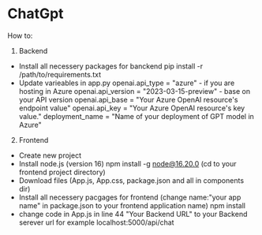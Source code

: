 # ChatGpt

How to:
1. Backend
- Install all necessery packages for banckend 
  pip install -r /path/to/requirements.txt
- Update varieables in app.py
  openai.api_type = "azure" - if you are hosting in Azure
  openai.api_version = "2023-03-15-preview" - base on your API version
  openai.api_base = "Your Azure OpenAI resource's endpoint value" 
  openai.api_key = "Your Azure OpenAI resource's key value." 
  deployment_name = "Name of your deployment of GPT model in Azure"

2. Frontend 
- Create new project
- Install node.js (version 16)
  npm install -g node@16.20.0 (cd to your frontend project directory)
- Download files (App.js, App.css, package.json and all in components dir)
- Install all necessery pacgages for frontend (change name:"your app name" in package.json to your frontend application name)
  npm install
- change code in App.js in line 44
  "Your Backend URL"  to your Backend serever url for example localhost:5000/api/chat
 
